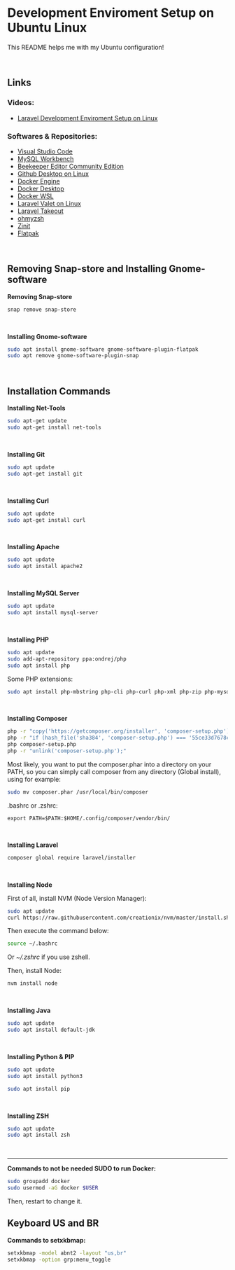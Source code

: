 # Development Enviroment Setup on Ubuntu Linux

This README helps me with my Ubuntu configuration!

<br>

## Links

### Videos:
- [Laravel Development Enviroment Setup on Linux](https://youtu.be/m7ULdRiMd-w)

### Softwares & Repositories:
- [Visual Studio Code](https://code.visualstudio.com/)
- [MySQL Workbench](https://dev.mysql.com/downloads/workbench/)
- [Beekeeper Editor Community Edition](https://github.com/beekeeper-studio/beekeeper-studio)
- [Github Desktop on Linux](https://github.com/shiftkey/desktop)
- [Docker Engine](https://docs.docker.com/engine/install/ubuntu/)
- [Docker Desktop](https://docs.docker.com/desktop/install/linux-install/)
- [Docker WSL](https://github.com/codeedu/wsl2-docker-quickstart)
- [Laravel Valet on Linux](https://cpriego.github.io/valet-linux/)
- [Laravel Takeout](https://github.com/tighten/takeout)
- [ohmyzsh](https://github.com/ohmyzsh/ohmyzsh)
- [Zinit](https://github.com/zdharma-continuum/zinit)
- [Flatpak](https://flatpak.org/setup/)

<br>

## Removing Snap-store and Installing Gnome-software

**Removing Snap-store**

```sh
snap remove snap-store
```

<br>

**Installing Gnome-software**

```sh
sudo apt install gnome-software gnome-software-plugin-flatpak
sudo apt remove gnome-software-plugin-snap
```

<br>

## Installation Commands

**Installing Net-Tools**

```sh
sudo apt-get update
sudo apt-get install net-tools
```

<br>

**Installing Git**

```sh
sudo apt update
sudo apt-get install git
```

<br>

**Installing Curl**

```sh
sudo apt update
sudo apt-get install curl
```

<br>

**Installing Apache**

```sh
sudo apt update
sudo apt install apache2
```

<br>

**Installing MySQL Server**

```sh
sudo apt update
sudo apt install mysql-server
```

<br>

**Installing PHP**

```sh
sudo apt update
sudo add-apt-repository ppa:ondrej/php
sudo apt install php
```
Some PHP extensions:
```sh
sudo apt install php-mbstring php-cli php-curl php-xml php-zip php-mysql php-pgsql php-sqlite3
```

<br>

**Installing Composer**

```sh
php -r "copy('https://getcomposer.org/installer', 'composer-setup.php');"
php -r "if (hash_file('sha384', 'composer-setup.php') === '55ce33d7678c5a611085589f1f3ddf8b3c52d662cd01d4ba75c0ee0459970c2200a51f492d557530c71c15d8dba01eae') { echo 'Installer verified'; } else { echo 'Installer corrupt'; unlink('composer-setup.php'); } echo PHP_EOL;"
php composer-setup.php
php -r "unlink('composer-setup.php');"
```
Most likely, you want to put the composer.phar into a directory on your PATH, so you can simply call composer from any directory (Global install), using for example:
```sh
sudo mv composer.phar /usr/local/bin/composer
```
.bashrc or .zshrc:
```
export PATH=$PATH:$HOME/.config/composer/vendor/bin/
```

<br>

**Installing Laravel**

```sh
composer global require laravel/installer
```

<br>

**Installing Node**

First of all, install NVM (Node Version Manager):
```sh
sudo apt update
curl https://raw.githubusercontent.com/creationix/nvm/master/install.sh | bash
```
Then execute the command below:
```sh
source ~/.bashrc
```
Or _~/.zshrc_ if you use zshell.

Then, install Node:
```sh
nvm install node
```

<br>

**Installing Java**

```sh
sudo apt update
sudo apt install default-jdk
```

<br>

**Installing Python & PIP**

```sh
sudo apt update
sudo apt install python3
```

```sh
sudo apt install pip
```

<br>

**Installing ZSH**

```sh
sudo apt update
sudo apt install zsh
```

<br>

<hr>

**Commands to not be needed SUDO to run Docker:**
```sh
sudo groupadd docker
sudo usermod -aG docker $USER
```
Then, restart to change it.

## Keyboard US and BR
**Commands to setxkbmap:**
```sh
setxkbmap -model abnt2 -layout "us,br"
setxkbmap -option grp:menu_toggle
```
